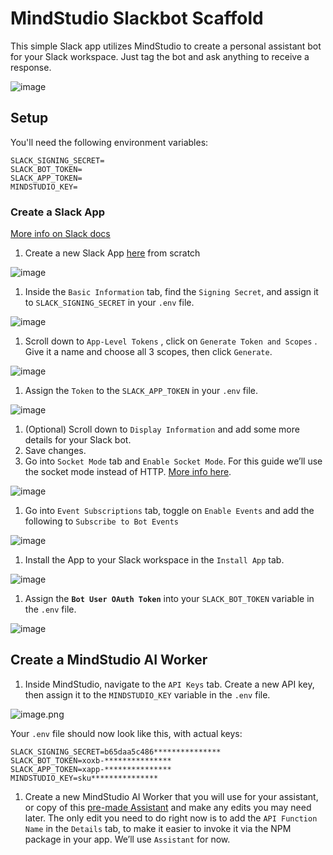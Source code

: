 # MindStudio Slackbot Scaffold

This simple Slack app utilizes MindStudio to create a personal assistant bot for your Slack workspace. Just tag the bot and ask anything to receive a response.

![image](https://github.com/user-attachments/assets/a880827d-248e-4799-944b-f91e73d3cd2c)


## Setup

You'll need the following environment variables:

```
SLACK_SIGNING_SECRET=
SLACK_BOT_TOKEN=
SLACK_APP_TOKEN=
MINDSTUDIO_KEY=
```

### Create a Slack App

[More info on Slack docs](https://tools.slack.dev/bolt-js/getting-started/#create-an-app)

1. Create a new Slack App [here](https://api.slack.com/apps?new_app=1) from scratch

![image](https://github.com/user-attachments/assets/243b1cd8-5411-4b5c-b84e-aa4ade1f0613)

1. Inside the `Basic Information` tab, find the `Signing Secret`, and assign it to `SLACK_SIGNING_SECRET` in your `.env` file.

![image](https://github.com/user-attachments/assets/b39da085-65f0-43a0-bb5b-5bc91236958b)

1. Scroll down to `App-Level Tokens` , click on `Generate Token and Scopes` . Give it a name and choose all 3 scopes, then click `Generate`.

![image](https://github.com/user-attachments/assets/c3be0545-346c-4237-8735-4414ac2f4d98)

1. Assign the `Token` to the `SLACK_APP_TOKEN` in your `.env` file.

![image](https://github.com/user-attachments/assets/a2a94b6a-e3e6-4928-9b9d-2cd1515d6f5c)

1. (Optional) Scroll down to `Display Information` and add some more details for your Slack bot.
2. Save changes.
3. Go into `Socket Mode` tab and `Enable Socket Mode`. For this guide we’ll use the socket mode instead of HTTP. [More info here](https://tools.slack.dev/bolt-js/getting-started/#setting-up-events).

![image](https://github.com/user-attachments/assets/69d6679c-05ea-4f8e-a590-bb7e6bc263e4)

1. Go into `Event Subscriptions`  tab, toggle on `Enable Events`  and add the following to `Subscribe to Bot Events`

![image](https://github.com/user-attachments/assets/e0b8f5b6-d83d-4ac2-b341-39ca4fbd8a62)

1. Install the App to your Slack workspace in the `Install App` tab.

![image](https://github.com/user-attachments/assets/152ffc25-1dd3-4748-84be-7bb6a1a37ce0)

1. Assign the **`Bot User OAuth Token`** into your `SLACK_BOT_TOKEN` variable in the `.env` file.

![image](https://github.com/user-attachments/assets/152ffc25-1dd3-4748-84be-7bb6a1a37ce0)

## Create a MindStudio AI Worker

1. Inside MindStudio, navigate to the `API Keys` tab. Create a new API key, then assign it to the `MINDSTUDIO_KEY` variable in the `.env` file.

![image.png](https://prod-files-secure.s3.us-west-2.amazonaws.com/5efd0d6c-050f-47e9-bfe9-3d92e8dc24a6/1ee4d71d-5101-48e2-b232-2d0191062993/image.png)

Your `.env` file should now look like this, with actual keys:

```
SLACK_SIGNING_SECRET=b65daa5c486***************
SLACK_BOT_TOKEN=xoxb-***************
SLACK_APP_TOKEN=xapp-***************
MINDSTUDIO_KEY=sku***************
```

1. Create a new MindStudio AI Worker that you will use for your assistant, or copy of this [pre-made Assistant](mindstudio.ai/ais/a9804b6a-f4cd-4bf2-8760-30c4767dc9b1/remix) and make any edits you may need later. The only edit you need to do right now is to add the `API Function Name` in the `Details` tab, to make it easier to invoke it via the NPM package in your app. We’ll use `Assistant` for now.